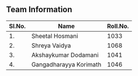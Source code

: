 ## Team Information ##
|Sl.No.|Name|Roll.No.|
|------|----|--------|
|1.|Sheetal Hosmani|1033|
|2.|Shreya Vaidya|1068|
|3.|Akshaykumar Dodamani|1041|
|4.|Gangadharayya Korimath|1046|
